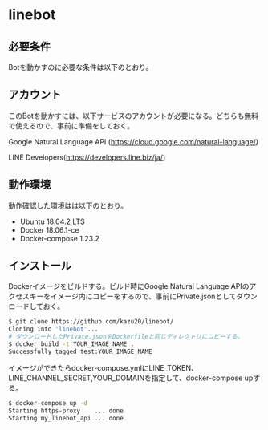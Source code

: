 # linebot

## 必要条件

Botを動かすのに必要な条件は以下のとおり。

## アカウント

このBotを動かすには、以下サービスのアカウントが必要になる。どちらも無料で使えるので、事前に準備をしておく。

Google Natural Language API (<https://cloud.google.com/natural-language/>)

LINE Developers(<https://developers.line.biz/ja/>)

## 動作環境

動作確認した環境はは以下のとおり。

- Ubuntu 18.04.2 LTS
- Docker 18.06.1-ce
- Docker-compose 1.23.2

## インストール

Dockerイメージをビルドする。ビルド時にGoogle Natural Language APIのアクセスキーをイメージ内にコピーをするので、事前にPrivate.jsonとしてダウンロードしておく。

``` bash
$ git clone https://github.com/kazu20/linebot/
Cloning into 'linebot'...
# ダウンロードしたPrivate.jsonをDockerfileと同じディレクトリにコピーする。
$ docker build -t YOUR_IMAGE_NAME .
Successfully tagged test:YOUR_IMAGE_NAME
```

イメージができたらdocker-compose.ymlにLINE_TOKEN、LINE_CHANNEL_SECRET,YOUR_DOMAINを指定して、docker-compose upする。

 ``` bash
 $ docker-compose up -d
Starting https-proxy    ... done
Starting my_linebot_api ... done
 ```
